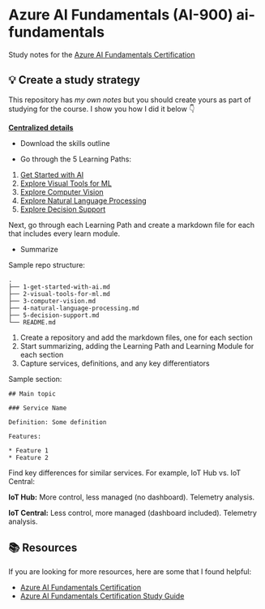 # Azure AI Fundamentals (AI-900) ai-fundamentals

Study notes for the [Azure AI Fundamentals Certification](https://learn.microsoft.com/certifications/azure-ai-fundamentals/?WT.mc_id=academic-0000-alfredodeza)

## 💡 Create a study strategy
This repository has _my own notes_ but you should create yours as part of studying for the course. I show you how I did it below 👇

**[Centralized details](https://learn.microsoft.com/certifications/azure-ai-fundamentals/?WT.mc_id=academic-0000-alfredodeza)**

* Download the skills outline

* Go through the 5 Learning Paths:

1. [Get Started with AI](https://learn.microsoft.com/training/paths/get-started-with-artificial-intelligence-on-azure/?WT.mc_id=academic-0000-alfredodeza)
1. [Explore Visual Tools for ML](https://learn.microsoft.com/training/paths/create-no-code-predictive-models-azure-machine-learning/?WT.mc_id=academic-0000-alfredodeza)
1. [Explore Computer Vision](https://learn.microsoft.com/training/paths/explore-computer-vision-microsoft-azure/?WT.mc_id=academic-0000-alfredodeza)
1. [Explore Natural Language Processing](https://learn.microsoft.com/training/paths/explore-natural-language-processing/?WT.mc_id=academic-0000-alfredodeza)
1. [Explore Decision Support](https://learn.microsoft.com/training/paths/explore-fundamentals-of-decision-support/?WT.mc_id=academic-0000-alfredodeza)

Next, go through each Learning Path and create a markdown file for each that includes every learn module.

* Summarize

Sample repo structure:

```
.
├── 1-get-started-with-ai.md
├── 2-visual-tools-for-ml.md
├── 3-computer-vision.md
├── 4-natural-language-processing.md
├── 5-decision-support.md
└── README.md
```

1. Create a repository and add the markdown files, one for each section
1. Start summarizing, adding the Learning Path and Learning Module for each section
1. Capture services, definitions, and any key differentiators

Sample section:

```
## Main topic

### Service Name

Definition: Some definition

Features:

* Feature 1
* Feature 2
```

Find key differences for similar services. For example, IoT Hub vs. IoT Central:

**IoT Hub:** More control, less managed (no dashboard). Telemetry analysis.

**IoT Central:** Less control, more managed (dashboard included). Telemetry analysis.

## 📚 Resources
If you are looking for more resources, here are some that I found helpful:

* [Azure AI Fundamentals Certification](https://learn.microsoft.com/certifications/azure-ai-fundamentals/?WT.mc_id=academic-0000-alfredodeza)
* [Azure AI Fundamentals Certification Study Guide](https://docs.microsoft.com/en-us/learn/certifications/exams/ai-900?WT.mc_id=academic-0000-alfredodeza)
